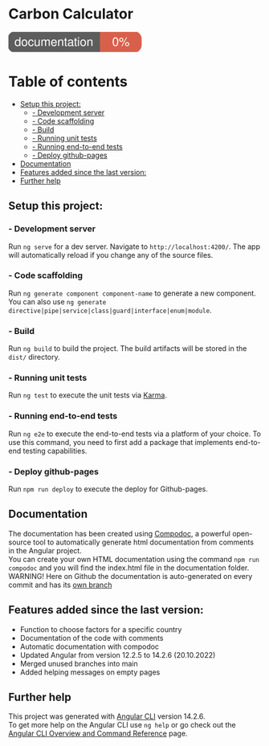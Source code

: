 # Carbon Calculator
![Documentation Coverage](https://raw.githubusercontent.com/Benji377/carbon-calculator/angular-docu/images/coverage-badge-documentation.svg)

# Table of contents

- [Setup this project:](#setup-this-project)
  - [- Development server](#--development-server)
  - [- Code scaffolding](#--code-scaffolding)
  - [- Build](#--build)
  - [- Running unit tests](#--running-unit-tests)
  - [- Running end-to-end tests](#--running-end-to-end-tests)
  - [- Deploy github-pages](#--deploy-github-pages)
- [Documentation](#documentation)
- [Features added since the last version:](#features-added-since-the-last-version)
- [Further help](#further-help)

## Setup this project:

### - Development server

Run `ng serve` for a dev server. Navigate to `http://localhost:4200/`. The app will automatically reload if you change any of the source files.

### - Code scaffolding

Run `ng generate component component-name` to generate a new component. You can also use `ng generate directive|pipe|service|class|guard|interface|enum|module`.

### - Build

Run `ng build` to build the project. The build artifacts will be stored in the `dist/` directory.

### - Running unit tests

Run `ng test` to execute the unit tests via [Karma](https://karma-runner.github.io).

### - Running end-to-end tests

Run `ng e2e` to execute the end-to-end tests via a platform of your choice. To use this command, you need to first add a package that implements end-to-end testing capabilities.

### - Deploy github-pages
Run `npm run deploy` to execute the deploy for Github-pages.


## Documentation

The documentation has been created using [Compodoc](https://compodoc.app/), a powerful open-source tool to automatically generate
html documentation from comments in the Angular project. \
You can create your own HTML documentation using the command `npm run compodoc` and you will find the index.html file in the documentation folder. \
WARNING! Here on Github the documentation is auto-generated on every commit and has its [own branch](https://github.com/Benji377/carbon-calculator/tree/angular-docu)

## Features added since the last version:

- Function to choose factors for a specific country
- Documentation of the code with comments
- Automatic documentation with compodoc
- Updated Angular from version 12.2.5 to 14.2.6 (20.10.2022)
- Merged unused branches into main
- Added helping messages on empty pages

## Further help
This project was generated with [Angular CLI](https://github.com/angular/angular-cli) version 14.2.6. \
To get more help on the Angular CLI use `ng help` or go check out the [Angular CLI Overview and Command Reference](https://angular.io/cli) page.
